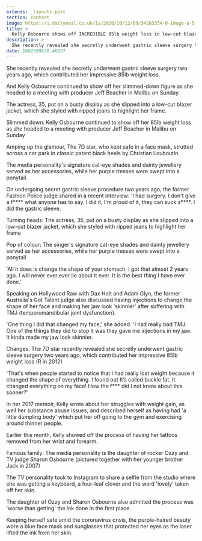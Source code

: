 ```yaml
--- 
extends: _layouts.post 
section: content 
image: https://i.dailymail.co.uk/1s/2020/10/12/09/34283354-0-image-a-5_1602491765771.jpg 
title: > 
  Kelly Osbourne shows off INCREDIBLE 85lb weight loss in low-cut blazer 
description: > 
  She recently revealed she secretly underwent gastric sleeve surgery two years ago, which contributed her impressive 85lb weight loss.And Kelly Osbourne continued to show off her slimmed-down figure as she headed to a meeting with producer Jeff Beacher in Malibu on Sunday.The actress, 35, put on a busty display as she slipped into a low-cut blazer jacket, which she styled with ripped jeans to highlight her frame.On undergoing secret gastric sleeve procedure two years ago, the former Fashion Police judge shared in a recent interview: 'I had surgery.I did the gastric sleeve. 
date: 1602509538.46037 
--- 
```

She recently revealed she secretly underwent gastric sleeve surgery two years ago, which contributed her impressive 85lb weight loss.

And Kelly Osbourne continued to show off her slimmed-down figure as she headed to a meeting with producer Jeff Beacher in Malibu on Sunday.

The actress, 35, put on a busty display as she slipped into a low-cut blazer jacket, which she styled with ripped jeans to highlight her frame.

Slimmed down: Kelly Osbourne continued to show off her 85lb weight loss as she headed to a meeting with producer Jeff Beacher in Malibu on Sunday

Amping up the glamour, The 7D star, who kept safe in a face mask, strutted across a car park in classic patent black heels by Christian Louboutin.

The media personality's signature cat-eye shades and dainty jewellery served as her accessories, while her purple tresses were swept into a ponytail.

On undergoing secret gastric sleeve procedure two years ago, the former Fashion Police judge shared in a recent interview: 'I had surgery. I don't give a f**** what anyone has to say. I did it, I'm proud of it, they can suck s****. I did the gastric sleeve.

Turning heads: The actress, 35, put on a busty display as she slipped into a low-cut blazer jacket, which she styled with ripped jeans to highlight her frame

Pop of colour: The singer's signature cat-eye shades and dainty jewellery served as her accessories, while her purple tresses were swept into a ponytail

'All it does is change the shape of your stomach. I got that almost 2 years ago. I will never ever ever lie about it ever. It is the best thing I have ever done.'

Speaking on Hollywood Raw with Dax Holt and Adam Glyn, the former Australia's Got Talent judge also discussed having injections to change the shape of her face and making her jaw look 'skinnier' after suffering with TMJ (temporomandibular joint dysfunction).

'One thing I did that changed my face,' she added. 'I had really bad TMJ. One of the things they did to stop it was they gave me injections in my jaw. It kinda made my jaw look skinnier.

Changes: The 7D star recently revealed she secretly underwent gastric sleeve surgery two years ago, which contributed her impressive 85lb weight loss (R in 2012)

'That's when people started to notice that I had really lost weight because it changed the shape of everything. I found out It’s called buckle fat. It changed everything on my face! How the f*** did I not know about this sooner?'

In her 2017 memoir, Kelly wrote about her struggles with weight gain, as well her substance abuse issues, and described herself as having had 'a little dumpling body' which put her off going to the gym and exercising around thinner people.

Earlier this month, Kelly showed off the process of having her tattoos removed from her wrist and forearm.

Famous family: The media personality is the daughter of rocker Ozzy and TV judge Sharon Osbourne (pictured together with her younger brother Jack in 2007)

The TV personality took to Instagram to share a selfie from the studio where she was getting a keyboard, a four-leaf clover and the word 'lovely' taken off her skin.

The daughter of Ozzy and Sharon Osbourne also admitted the process was 'worse than getting' the ink done in the first place.

Keeping herself safe amid the coronavirus crisis, the purple-haired beauty wore a blue face mask and sunglasses that protected her eyes as the laser lifted the ink from her skin.